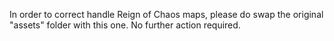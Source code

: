 In order to correct handle Reign of Chaos maps, please do swap the original "assets" folder with this one. No further action required.